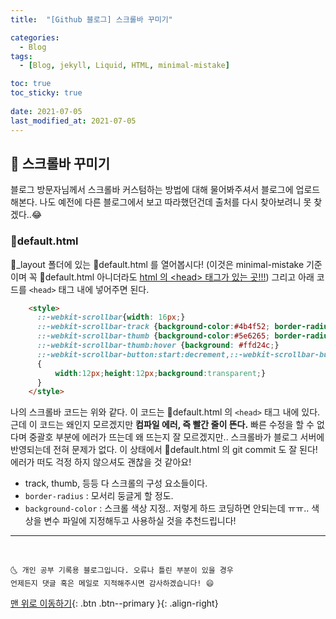 ```yaml
---
title:  "[Github 블로그] 스크롤바 꾸미기" 

categories:
  - Blog
tags:
  - [Blog, jekyll, Liquid, HTML, minimal-mistake]

toc: true
toc_sticky: true
 
date: 2021-07-05
last_modified_at: 2021-07-05
---
```


## 🚀 스크롤바 꾸미기

블로그 방문자님께서 스크롤바 커스텀하는 방법에 대해 물어봐주셔서 블로그에 업로드 해본다. 나도 예전에 다른 블로그에서 보고 따라했던건데 출처를 다시 찾아보려니 못 찾겠다..😂

### 📜default.html

📂_layout 폴더에 있는 📜default.html 를 열어봅시다! (이것은 minimal-mistake 기준이며 꼭 📜default.html 아니더라도 <u>html 의 \<head> 태그가 있는 곳!!!</u>) 그리고 아래 코드를 `<head>` 태그 내에 넣어주면 된다.

```html
    <style> 
      ::-webkit-scrollbar{width: 16px;}
      ::-webkit-scrollbar-track {background-color:#4b4f52; border-radius: 16px;}
      ::-webkit-scrollbar-thumb {background-color:#5e6265; border-radius: 16px;}
      ::-webkit-scrollbar-thumb:hover {background: #ffd24c;}
      ::-webkit-scrollbar-button:start:decrement,::-webkit-scrollbar-button:end:increment 
      {
          width:12px;height:12px;background:transparent;}
      } 
    </style>
```

나의 스크롤바 코드는 위와 같다. 이 코드는 📜default.html 의 `<head>` 태그 내에 있다. 근데 이 코드는 왜인지 모르겠지만 **컴파일 에러, 즉 빨간 줄이 뜬다.** 빠른 수정을 할 수 없다며 중괄호 부분에 에러가 뜨는데 왜 뜨는지 잘 모르겠지만.. 스크롤바가 블로그 서버에 반영되는데 전혀 문제가 없다. 이 상태에서 📜default.html 의 git commit 도 잘 된다! 에러가 떠도 걱정 하지 않으셔도 괜찮을 것 같아요! 

- track, thumb, 등등 다 스크롤의 구성 요소들이다. 
- `border-radius` : 모서리 둥글게 할 정도. 
- `background-color` : 스크롤 색상 지정.. 저렇게 하드 코딩하면 안되는데 ㅠㅠ.. 색상을 변수 파일에 지정해두고 사용하실 것을 추천드립니다!

***
<br>

    🌜 개인 공부 기록용 블로그입니다. 오류나 틀린 부분이 있을 경우 
    언제든지 댓글 혹은 메일로 지적해주시면 감사하겠습니다! 😄

[맨 위로 이동하기](#){: .btn .btn--primary }{: .align-right}